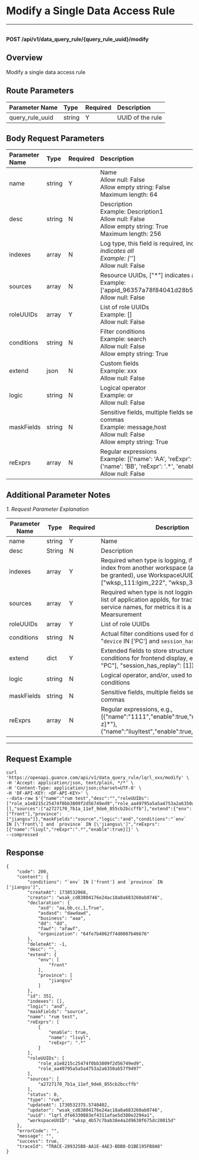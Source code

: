 # Modify a Single Data Access Rule

---

<br />**POST /api/v1/data_query_rule/\{query_rule_uuid\}/modify**

## Overview
Modify a single data access rule




## Route Parameters

| Parameter Name        | Type     | Required   | Description              |
|:----------------|:-------|:-----|:----------------|
| query_rule_uuid | string | Y | UUID of the rule<br> |


## Body Request Parameters

| Parameter Name        | Type     | Required   | Description              |
|:----------------|:-------|:-----|:----------------|
| name | string | Y | Name<br>Allow null: False <br>Allow empty string: False <br>Maximum length: 64 <br> |
| desc | string | N | Description<br>Example: Description1 <br>Allow null: False <br>Allow empty string: True <br>Maximum length: 256 <br> |
| indexes | array | N | Log type, this field is required, index UUIDs, ["*"] indicates all<br>Example: ['*'] <br>Allow null: False <br> |
| sources | array | N | Resource UUIDs, ["*"] indicates all<br>Example: ['appid_96357a78f84041d28b5d7aaa6201a424'] <br>Allow null: False <br> |
| roleUUIDs | array | Y | List of role UUIDs<br>Example: [] <br>Allow null: False <br> |
| conditions | string | N | Filter conditions<br>Example: search <br>Allow null: False <br>Allow empty string: True <br> |
| extend | json | N | Custom fields<br>Example: xxx <br>Allow null: False <br> |
| logic | string | N | Logical operator<br>Example: or <br>Allow null: False <br> |
| maskFields | string | N | Sensitive fields, multiple fields separated by commas<br>Example: message,host <br>Allow null: False <br>Allow empty string: True <br> |
| reExprs | array | N | Regular expressions<br>Example: [{'name': 'AA', 'reExpr': 'ss', 'enable': 0}, {'name': 'BB', 'reExpr': '.*', 'enable': 1}] <br>Allow null: False <br> |

## Additional Parameter Notes


*1. Request Parameter Explanation*

| Parameter Name                | Type  | Required  | Description          |
|-----------------------|----------|----|------------------------|
|name             |string|Y| Name|
|desc   |String     |N| Description|
|indexes |array     |Y| Required when type is logging, if it's an authorized index from another workspace (authorization must be granted), use WorkspaceUUID:IndexUUID, e.g., ["wksp_111:lgim_222", "wksp_333:lgim_444"]|
|sources |array     |Y| Required when type is not logging, for RUM it is a list of application appIds, for tracing it is a list of service names, for metrics it is a list of Mearsurement |
|roleUUIDs         |array     |Y| List of role UUIDs|
|conditions         |string     |N| Actual filter conditions used for data scope, e.g., "`device` IN ['PC'] and `session_has_replay` IN ['1']"|
|extend         |dict     |Y| Extended fields to store structured content of conditions for frontend display, e.g., {"device": [ "PC"], "session_has_replay": [1]}|
|logic         |string     |N| Logical operator, and/or, used to connect filter conditions|
|maskFields         |string     |N| Sensitive fields, multiple fields separated by commas|
|reExprs         |array     |N| Regular expressions, e.g., [{"name":"1111","enable":true,"reExpr":"tkn_[\\da-z]*"},{"name":"liuyltest","enable":true,"reExpr":"test"}]|

--------------




## Request Example
```shell
curl 'https://openapi.guance.com/api/v1/data_query_rule/lqrl_xxx/modify' \
-H 'Accept: application/json, text/plain, */*' \
-H 'Content-Type: application/json;charset=UTF-8' \
-H 'DF-API-KEY: <DF-API-KEY>' \
--data-raw $'{"name":"rum test","desc":"","roleUUIDs":["role_a1e8215c25474f0bb3809f2d56749ed9","role_aa49795a5a5a4753a2a6350ab57f9497"],"indexes":[],"sources":["a2727170_7b1a_11ef_9de6_855cb2bccffb"],"extend":{"env":["front"],"province":["jiangsu"]},"maskFields":"source","logic":"and","conditions":"`env` IN [\'front\'] and `province` IN [\'jiangsu\']","reExprs":[{"name":"liuyl","reExpr":".*","enable":true}]}' \
--compressed
```




## Response
```shell
{
    "code": 200,
    "content": {
        "conditions": "`env` IN ['front'] and `province` IN ['jiangsu']",
        "createAt": 1730532068,
        "creator": "wsak_cd83804176e24ac18a8a683260ab0746",
        "declaration": {
            "asd": "aa,bb,cc,1,True",
            "asdasd": "dawdawd",
            "business": "aaa",
            "dd": "dd",
            "fawf": "afawf",
            "organization": "64fe7b4062f74d0007b46676"
        },
        "deleteAt": -1,
        "desc": "",
        "extend": {
            "env": [
                "front"
            ],
            "province": [
                "jiangsu"
            ]
        },
        "id": 351,
        "indexes": [],
        "logic": "and",
        "maskFields": "source",
        "name": "rum test",
        "reExprs": [
            {
                "enable": true,
                "name": "liuyl",
                "reExpr": ".*"
            }
        ],
        "roleUUIDs": [
            "role_a1e8215c25474f0bb3809f2d56749ed9",
            "role_aa49795a5a5a4753a2a6350ab57f9497"
        ],
        "sources": [
            "a2727170_7b1a_11ef_9de6_855cb2bccffb"
        ],
        "status": 0,
        "type": "rum",
        "updateAt": 1730532375.5740402,
        "updator": "wsak_cd83804176e24ac18a8a683260ab0746",
        "uuid": "lqrl_dfe6330883ef4311afae5d380e2294a1",
        "workspaceUUID": "wksp_4b57c7bab38e4a2d9630f675dc20015d"
    },
    "errorCode": "",
    "message": "",
    "success": true,
    "traceId": "TRACE-289325B8-AA1E-4AE3-BDB8-D1BE195FB8A8"
} 
```